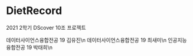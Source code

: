 # DietRecord
2021 2학기 DScover 10조 프로젝트

데이터사이언스융합전공 19 김유진\n
데이터사이언스융합전공 19 최새미\n
인공지능융합전공 19 박태희\n
